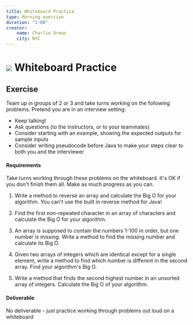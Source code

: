 ```yaml
---
title: Whiteboard Practice
type: Morning exercise
duration: "1:00"
creator:
    name: Charlie Drews
    city: NYC
---
```


# ![](https://ga-dash.s3.amazonaws.com/production/assets/logo-9f88ae6c9c3871690e33280fcf557f33.png) Whiteboard Practice

## Exercise

Team up in groups of 2 or 3 and take turns working on the following problems. Pretend you are in an interview setting:
- Keep talking!
- Ask questions (to the instructors, or to your teammates)
- Consider starting with an example, showing the expected outputs for sample inputs
- Consider writing pseudocode before Java to make your steps clear to both you and the interviewer

#### Requirements

Take turns working through these problems on the whiteboard. It's OK if you don't finish them all. Make as much progress as you can.

1. Write a method to reverse an array and calculate the Big O for your algorithm. You can't use the built in reverse method for Java!

2. Find the first non-repeated character in an array of characters and calculate the Big O for your algorithm.

3. An array is supposed to contain the numbers 1-100 in order, but one number is missing. Write a method to find the missing number and calculate its Big O.

4. Given two arrays of integers which are identical except for a single element, write a method to find which number is different in the second array. Find your algorithm's Big O.

5. Write a method that finds the second highest number in an unsorted array of integers. Calculate the Big O of your algorithm.

#### Deliverable

No deliverable - just practice working through problems out loud on a whiteboard
